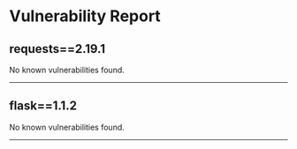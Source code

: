 # Vulnerability Report

## requests==2.19.1

No known vulnerabilities found.

---

## flask==1.1.2

No known vulnerabilities found.

---
